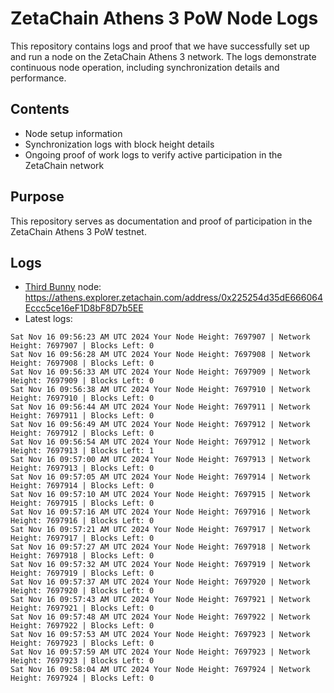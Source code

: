 # ZetaChain Athens 3 PoW Node Logs
This repository contains logs and proof that we have successfully set up and run a node on the ZetaChain Athens 3 network. The logs demonstrate continuous node operation, including synchronization details and performance.

## Contents
- Node setup information
- Synchronization logs with block height details
- Ongoing proof of work logs to verify active participation in the ZetaChain network

## Purpose
This repository serves as documentation and proof of participation in the ZetaChain Athens 3 PoW testnet.

## Logs

- [Third Bunny](https://thirdbunny.xyz/) node: https://athens.explorer.zetachain.com/address/0x225254d35dE666064Eccc5ce16eF1D8bF8D7b5EE
- Latest logs:
```
Sat Nov 16 09:56:23 AM UTC 2024 Your Node Height: 7697907 | Network Height: 7697907 | Blocks Left: 0
Sat Nov 16 09:56:28 AM UTC 2024 Your Node Height: 7697908 | Network Height: 7697908 | Blocks Left: 0
Sat Nov 16 09:56:33 AM UTC 2024 Your Node Height: 7697909 | Network Height: 7697909 | Blocks Left: 0
Sat Nov 16 09:56:38 AM UTC 2024 Your Node Height: 7697910 | Network Height: 7697910 | Blocks Left: 0
Sat Nov 16 09:56:44 AM UTC 2024 Your Node Height: 7697911 | Network Height: 7697911 | Blocks Left: 0
Sat Nov 16 09:56:49 AM UTC 2024 Your Node Height: 7697912 | Network Height: 7697912 | Blocks Left: 0
Sat Nov 16 09:56:54 AM UTC 2024 Your Node Height: 7697912 | Network Height: 7697913 | Blocks Left: 1
Sat Nov 16 09:57:00 AM UTC 2024 Your Node Height: 7697913 | Network Height: 7697913 | Blocks Left: 0
Sat Nov 16 09:57:05 AM UTC 2024 Your Node Height: 7697914 | Network Height: 7697914 | Blocks Left: 0
Sat Nov 16 09:57:10 AM UTC 2024 Your Node Height: 7697915 | Network Height: 7697915 | Blocks Left: 0
Sat Nov 16 09:57:16 AM UTC 2024 Your Node Height: 7697916 | Network Height: 7697916 | Blocks Left: 0
Sat Nov 16 09:57:21 AM UTC 2024 Your Node Height: 7697917 | Network Height: 7697917 | Blocks Left: 0
Sat Nov 16 09:57:27 AM UTC 2024 Your Node Height: 7697918 | Network Height: 7697918 | Blocks Left: 0
Sat Nov 16 09:57:32 AM UTC 2024 Your Node Height: 7697919 | Network Height: 7697919 | Blocks Left: 0
Sat Nov 16 09:57:37 AM UTC 2024 Your Node Height: 7697920 | Network Height: 7697920 | Blocks Left: 0
Sat Nov 16 09:57:43 AM UTC 2024 Your Node Height: 7697921 | Network Height: 7697921 | Blocks Left: 0
Sat Nov 16 09:57:48 AM UTC 2024 Your Node Height: 7697922 | Network Height: 7697922 | Blocks Left: 0
Sat Nov 16 09:57:53 AM UTC 2024 Your Node Height: 7697923 | Network Height: 7697923 | Blocks Left: 0
Sat Nov 16 09:57:59 AM UTC 2024 Your Node Height: 7697923 | Network Height: 7697923 | Blocks Left: 0
Sat Nov 16 09:58:04 AM UTC 2024 Your Node Height: 7697924 | Network Height: 7697924 | Blocks Left: 0
```
